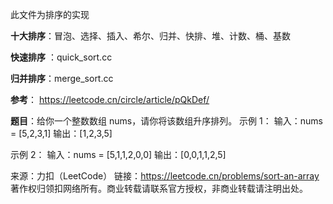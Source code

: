 此文件为排序的实现

**十大排序**：冒泡、选择、插入、希尔、归并、快排、堆、计数、桶、基数

**快速排序** ：quick_sort.cc

**归并排序**：merge_sort.cc

**参考**： https://leetcode.cn/circle/article/pQkDef/


**题目**：给你一个整数数组 nums，请你将该数组升序排列。
示例 1：
输入：nums = [5,2,3,1]
输出：[1,2,3,5]

示例 2：
输入：nums = [5,1,1,2,0,0]
输出：[0,0,1,1,2,5]

来源：力扣（LeetCode）
链接：https://leetcode.cn/problems/sort-an-array
著作权归领扣网络所有。商业转载请联系官方授权，非商业转载请注明出处。
